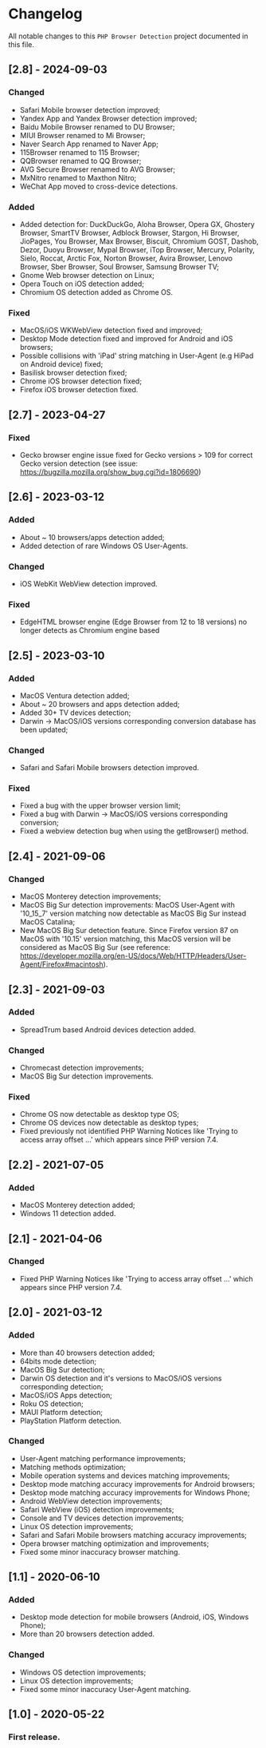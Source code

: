 # Changelog

All notable changes to this `PHP Browser Detection` project documented in this file.

## [2.8] - 2024-09-03

### Changed

- Safari Mobile browser detection improved;
- Yandex App and Yandex Browser detection improved;
- Baidu Mobile Browser renamed to DU Browser;
- MIUI Browser renamed to Mi Browser;
- Naver Search App renamed to Naver App;
- 115Browser renamed to 115 Browser;
- QQBrowser renamed to QQ Browser;
- AVG Secure Browser renamed to AVG Browser;
- MxNitro renamed to Maxthon Nitro;
- WeChat App moved to cross-device detections.

### Added

- Added detection for: DuckDuckGo, Aloha Browser, Opera GX, Ghostery Browser, SmartTV Browser, Adblock Browser, Stargon, Hi Browser, JioPages, You Browser, Max Browser, Biscuit, Chromium GOST, Dashob, Dezor, Duoyu Browser, Mypal Browser, iTop Browser, Mercury, Polarity, Sielo, Roccat, Arctic Fox, Norton Browser, Avira Browser, Lenovo Browser, Sber Browser, Soul Browser, Samsung Browser TV;
- Gnome Web browser detection on Linux;
- Opera Touch on iOS detection added;
- Chromium OS detection added as Chrome OS.

### Fixed

- MacOS/iOS WKWebView detection fixed and improved;
- Desktop Mode detection fixed and improved for Android and iOS browsers;
- Possible collisions with 'iPad' string matching in User-Agent (e.g HiPad on Android device) fixed;
- Basilisk browser detection fixed;
- Chrome iOS browser detection fixed;
- Firefox iOS browser detection fixed.

## [2.7] - 2023-04-27

### Fixed

- Gecko browser engine issue fixed for Gecko versions > 109 for correct Gecko version detection (see issue: https://bugzilla.mozilla.org/show_bug.cgi?id=1806690)

## [2.6] - 2023-03-12

### Added

- About ~ 10 browsers/apps detection added;
- Added detection of rare Windows OS User-Agents.

### Changed

- iOS WebKit WebView detection improved.

### Fixed

- EdgeHTML browser engine (Edge Browser from 12 to 18 versions) no longer detects as Chromium engine based

## [2.5] - 2023-03-10

### Added

- MacOS Ventura detection added;
- About ~ 20 browsers and apps detection added;
- Added 30+ TV devices detection;
- Darwin -> MacOS/iOS versions corresponding conversion database has been updated;

### Changed

- Safari and Safari Mobile browsers detection improved.

### Fixed

- Fixed a bug with the upper browser version limit;
- Fixed a bug with Darwin -> MacOS/iOS versions corresponding conversion;
- Fixed a webview detection bug when using the getBrowser() method.

## [2.4] - 2021-09-06

### Changed

- MacOS Monterey detection improvements;
- MacOS Big Sur detection improvements: MacOS User-Agent with '10_15_7' version matching now detectable as MacOS Big Sur instead MacOS Catalina;
- New MacOS Big Sur detection feature. Since Firefox version 87 on MacOS with '10.15' version matching, this MacOS version will be considered as MacOS Big Sur (see reference: https://developer.mozilla.org/en-US/docs/Web/HTTP/Headers/User-Agent/Firefox#macintosh).

## [2.3] - 2021-09-03

### Added

- SpreadTrum based Android devices detection added.

### Changed

- Chromecast detection improvements;
- MacOS Big Sur detection improvements.

### Fixed

- Chrome OS now detectable as desktop type OS;
- Chrome OS devices now detectable as desktop types;
- Fixed previously not identified PHP Warning Notices like 'Trying to access array offset ...' which appears since PHP version 7.4.

## [2.2] - 2021-07-05

### Added

- MacOS Monterey detection added;
- Windows 11 detection added.

## [2.1] - 2021-04-06

### Changed

- Fixed PHP Warning Notices like 'Trying to access array offset ...' which appears since PHP version 7.4.

## [2.0] - 2021-03-12

### Added

- More than 40 browsers detection added;
- 64bits mode detection;
- MacOS Big Sur detection;
- Darwin OS detection and it's versions to MacOS/iOS versions corresponding detection;
- MacOS/iOS Apps detection;
- Roku OS detection;
- MAUI Platform detection;
- PlayStation Platform detection.

### Changed

- User-Agent matching performance improvements;
- Matching methods optimization;
- Mobile operation systems and devices matching improvements;
- Desktop mode matching accuracy improvements for Android browsers;
- Desktop mode matching accuracy improvements for Windows Phone;
- Android WebView detection improvements;
- Safari WebView (iOS) detection improvements;
- Console and TV devices detection improvements;
- Linux OS detection improvements;
- Safari and Safari Mobile browsers matching accuracy improvements;
- Opera browser matching optimization and improvements;
- Fixed some minor inaccuracy browser matching.

## [1.1] - 2020-06-10

### Added

- Desktop mode detection for mobile browsers (Android, iOS, Windows Phone);
- More than 20 browsers detection added.

### Changed

- Windows OS detection improvements;
- Linux OS detection improvements;
- Fixed some minor inaccuracy User-Agent matching.

## [1.0] - 2020-05-22

### First release.